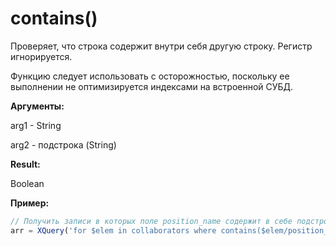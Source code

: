 # contains()

Проверяет, что строка содержит внутри себя другую строку. Регистр игнорируется.

Функцию следует использовать с осторожностью, поскольку ее выполнении не оптимизируется индексами на встроенной СУБД.

**Аргументы:** 

arg1 - String

arg2 - подстрока (String)

**Result:**

Boolean

**Пример:**

```js
// Получить записи в которых поле position_name содержит в себе подстроку 'engineer'
arr = XQuery('for $elem in collaborators where contains($elem/position_name, 'engineer') return $elem');
```